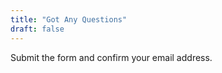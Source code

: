 ```yaml
---
title: "Got Any Questions"
draft: false
---
```


Submit the form and confirm your email address.